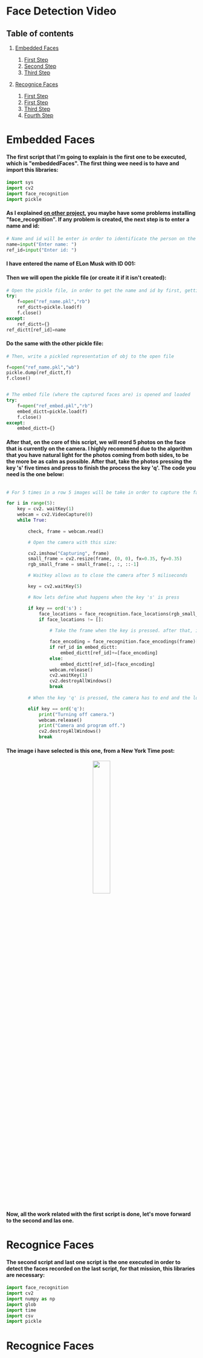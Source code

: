 # Face Detection Video

## Table of contents
1. [Embedded Faces](#embedded)  
    1. [First Step](#embedfirst)
    2. [Second Step](#embedsecond)
    3. [Third Step](#embedthird)


2. [Recognice Faces](#recognize)
    1. [First Step](#recognizefirst)
    2. [First Step](#recognizesecond)
    3. [Third Step](#recognizethird)
    4. [Fourth Step](#recognizefourth)


# Embedded Faces <a name="embedded"></a>

#### The first script that I'm going to explain is the first one to be executed, which is "embeddedFaces". The first thing wee need is to have and import this libraries: <a name="embedfirst"></a>

```python
import sys
import cv2 
import face_recognition
import pickle
```

#### As I explained [on other project](https://github.com/pablodaniel99/detectFaces/blob/main/README.md#maybe-you-have-some-problems-importing-cv2-it-is-highly-recommended-to-use-virtual-studio-code-why-because-usign-this-platform-will-make-the-installation-of-this-package-way-more-easy-than-using-conda-o-pip-which-not-only-could-provoke-an-error-but-may-also-last-2-hours), you maybe have some problems installing "face_recognition". If any problem is created, the next step is to enter a name and id: <a name="embedsecond"></a>

```python
# Name and id will be enter in order to identificate the person on the camera
name=input("Enter name: ")
ref_id=input("Enter id: ")
```

#### I have entered the name of ELon Musk with ID 001: 




#### Then we will open the pickle file (or create it if it isn't created): 

```python
# Open the pickle file, in order to get the name and id by first, getting the name
try:
	f=open("ref_name.pkl","rb")
	ref_dictt=pickle.load(f)
	f.close()
except:
	ref_dictt={}
ref_dictt[ref_id]=name
```
#### Do the same with the other pickle file:

```python
# Then, write a pickled representation of obj to the open file

f=open("ref_name.pkl","wb")
pickle.dump(ref_dictt,f)
f.close()


# The embed file (where the captured faces are) is opened and loaded 
try:
	f=open("ref_embed.pkl","rb")
	embed_dictt=pickle.load(f)
	f.close()
except:
	embed_dictt={}
```

#### After that, on the core of this script, we will reord 5 photos on the face that is currently on the camera. I highly recommend due to the algorithm that you have natural light for the photos coming from both sides, to be the more be as calm as possible. After that, take the photos pressing the key 's' five times and press to finish the process the key 'q'. The code you need is the one below: <a name="embedthird"></a>

```python

# For 5 times in a row 5 images will be take in order to capture the faces needed to detect the face in the other script

for i in range(5):
	key = cv2. waitKey(1)
	webcam = cv2.VideoCapture(0)
	while True:
	     
		check, frame = webcam.read()

		# Open the camera with this size:

		cv2.imshow("Capturing", frame)
		small_frame = cv2.resize(frame, (0, 0), fx=0.35, fy=0.35)
		rgb_small_frame = small_frame[:, :, ::-1]

		# Waitkey allows as to close the camera after 5 miliseconds

		key = cv2.waitKey(5)

		# Now lets define what happens when the key 's' is press

		if key == ord('s') : 
			face_locations = face_recognition.face_locations(rgb_small_frame)
			if face_locations != []:
				
				# Take the frame when the key is pressed. after that, in 1 milisecond, the camera window is destroyed

				face_encoding = face_recognition.face_encodings(frame)[0]
				if ref_id in embed_dictt:
					embed_dictt[ref_id]+=[face_encoding]
				else:
					embed_dictt[ref_id]=[face_encoding]
				webcam.release()
				cv2.waitKey(1)
				cv2.destroyAllWindows()     
				break
		
		# When the key 'q' is pressed, the camera has to end and the loop 'for' is done

		elif key == ord('q'):
			print("Turning off camera.")
			webcam.release()
			print("Camera and program off.")
			cv2.destroyAllWindows()
			break
```

#### The image i have selected is this one, from a New York Time post: 
<p align="center" width="100%">
    <img width="30%" src="https://user-images.githubusercontent.com/116290888/199306421-6b83beb5-55de-4696-841a-4651f6aa0105.PNG"> 
</p>


#### Now, all the work related with the first script is done, let's move forward to the second and las one.

# Recognice Faces <a name="recognize"></a>
#### The second script and last one script is the one executed in order to detect the faces recorded on the last script, for that mission, this libraries are necessary:

```python
import face_recognition
import cv2
import numpy as np
import glob
import time
import csv
import pickle
```

# Recognice Faces <a name="recognizefirst"></a>
